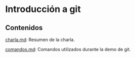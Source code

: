 # Introducción a git

## Contenidos

[charla.md](charla.md): Resumen de la charla.

[comandos.md](comandos.md): Comandos utilizados durante la demo de git.
